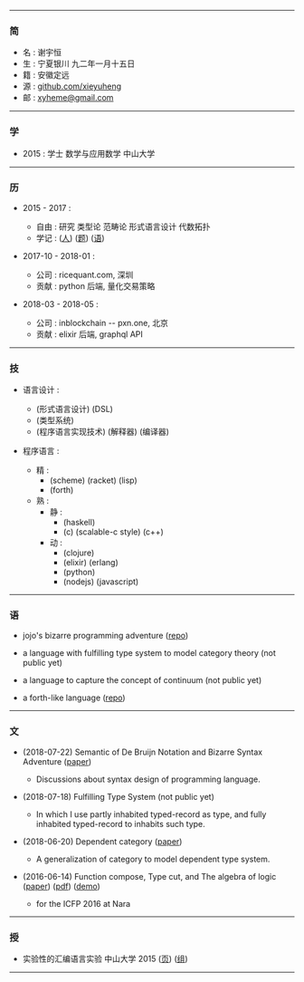 ------

### 简

  - 名 : 谢宇恒
  - 生 : 宁夏银川 九二年一月十五日
  - 籍 : 安徽定远
  - 源 : [github.com/xieyuheng](https://github.com/xieyuheng)
  - 邮 : xyheme@gmail.com

------

### 学

  - 2015 : 学士 数学与应用数学 中山大学

------

### 历

  - 2015 - 2017 :
    - 自由 : 研究 类型论 范畴论 形式语言设计 代数拓扑
    - 学记 :
      ([人](https://github.com/xieyuheng/xieyuheng.github.io/tree/master/person))
      ([题](https://github.com/xieyuheng/xieyuheng.github.io/tree/master/note))
      ([语](https://github.com/xieyuheng/xieyuheng.github.io/tree/master/lang))


  - 2017-10 - 2018-01 :
    - 公司 : ricequant.com, 深圳
    - 贡献 : python 后端, 量化交易策略

  - 2018-03 - 2018-05 :
    - 公司 : inblockchain -- pxn.one, 北京
    - 贡献 : elixir 后端, graphql API

------

### 技

  - 语言设计 :
    - (形式语言设计) (DSL)
    - (类型系统)
    - (程序语言实现技术) (解释器) (编译器)

  - 程序语言 :
    - 精 :
      - (scheme) (racket) (lisp)
      - (forth)
    - 熟 :
      - 静 :
        - (haskell)
        - (c) (scalable-c style) (c++)
      - 动 :
        - (clojure)
        - (elixir) (erlang)
        - (python)
        - (nodejs) (javascript)

------

### 语

  - jojo's bizarre programming adventure
    ([repo]([https://github.com/xieyuheng/jojo]))

  - a language with fulfilling type system to model category theory
    (not public yet)

  - a language to capture the concept of continuum
    (not public yet)

  - a forth-like language
    ([repo](https://github.com/xieyuheng/cicada-nymph))

------

### 文

  - (2018-07-22) Semantic of De Bruijn Notation and Bizarre Syntax Adventure
    ([paper](https://xieyuheng.github.io/jojo/de-bruijn-notation))
    - Discussions about syntax design of programming language.

  - (2018-07-18) Fulfilling Type System
    (not public yet)
    - In which I use partly inhabited typed-record as type,
      and fully inhabited typed-record to inhabits such type.

  - (2018-06-20) Dependent category
    ([paper](https://xieyuheng.github.io/writing/dependent-category.html))
    - A generalization of category to model dependent type system.

  - (2016-06-14) Function compose, Type cut, and The algebra of logic
    ([paper](https://xieyuheng.github.io/writing/function-compose-type-cut.html))
    ([pdf](http://xieyuheng.github.io/paper/function-compose-type-cut.pdf))
    ([demo](https://xieyuheng.github.io/writing/function-compose-type-cut--demo))
    - for the ICFP 2016 at Nara

------

### 授

  - 实验性的汇编语言实验 中山大学 2015
    ([页](http://the-little-language-designer.github.io/cicada-nymph/course/contents.html))
    ([组](https://github.com/the-little-language-designer))

------
